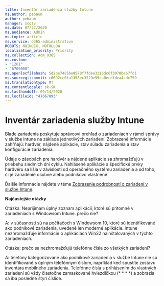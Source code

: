 ```yaml
---
title: Inventár zariadenia služby Intune
ms.author: pebaum
author: pebaum
manager: scotv
ms.date: 07/27/2020
ms.audience: Admin
ms.topic: article
ms.service: o365-administration
ROBOTS: NOINDEX, NOFOLLOW
localization_priority: Priority
ms.collection: Adm_O365
ms.custom:
- "1281"
- "6700008"
ms.openlocfilehash: 5d2be7485be8578f7fdee3216dc6f3970be67fd1
ms.sourcegitcommit: c6692ce0fa1358ec3529e59ca0ecdfdea4cdc759
ms.translationtype: MT
ms.contentlocale: sk-SK
ms.lasthandoff: 09/14/2020
ms.locfileid: "47667893"
---
```

# <a name="intune-device-inventory"></a>Inventár zariadenia služby Intune

Blade zariadenia poskytuje správcovi prehľad o zariadeniach v rámci správy v službe Intune na základe jednotlivých zariadení. Zobrazené informácie zahŕňajú: hardvér, nájdené aplikácie, stav súladu zariadenia a stav konfigurácie zariadenia.

Údaje o zásobách pre hardvér a nájdené aplikácie sa zhromažďujú v priebehu siedmich dní cyklu. Nahlásené aplikácie a špecifické prvky hardvéru sa líšia v závislosti od operačného systému zariadenia a od toho, či je zariadenie osobne alebo podnikovo vlastnené.

Ďalšie informácie nájdete v téme [Zobrazenie podrobností o zariadení v službe Intune](https://docs.microsoft.com/intune/device-inventory).

**Najčastejšie otázky**

Otázka: Neprijímam úplný zoznam aplikácií, ktoré sú prítomné v zariadeniach s Windowsom Intune. prečo nie?

A: v súčasnosti sú na počítačoch s Windowsom 10, ktoré sú identifikované ako podnikové zariadenia, uvedené len moderné aplikácie. Intune nezhromažďuje informácie o aplikáciách Win32 nainštalovaných v týchto zariadeniach.

Otázka: prečo sa nezhromažďujú telefónne čísla zo všetkých zariadení?

A: telefóny kategorizované ako podnikové zariadenia v službe Intune nie sú identifikované s úplným telefónnym číslom, napríklad keď spustíte zostavu inventára mobilného zariadenia. Telefónne čísla s prihlásením do vlastných zariadení sú vždy čiastočne zamaskované hviezdičkou (* * * *) a zobrazia sa iba posledné štyri číslice.